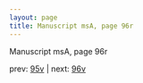 ```yaml
---
layout: page
title: Manuscript msA, page 96r
---
```


Manuscript msA, page 96r

prev:  [95v](../95v) | next:  [96v](../96v)